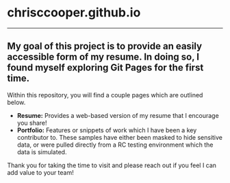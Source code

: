 # chrisccooper.github.io
---------

My goal of this project is to provide an easily accessible form of my resume.  In doing so, I found myself exploring Git Pages for the first time.
---------

Within this repository, you will find a couple pages which are outlined below.
- **Resume:** Provides a web-based version of my resume that I encourage you share!
- **Portfolio:** Features or snippets of work which I have been a key contributor to. These samples have either been masked to hide sensitive data, or were pulled directly from a RC testing environment which the data is simulated. 

Thank you for taking the time to visit and please reach out if you feel I can add value to your team!